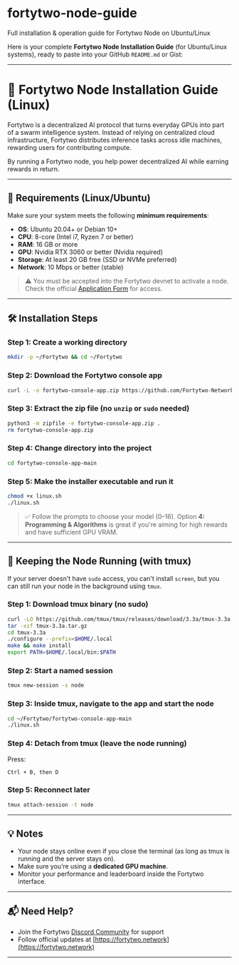 # fortytwo-node-guide
Full installation &amp; operation guide for Fortytwo Node on Ubuntu/Linux

Here is your complete **Fortytwo Node Installation Guide** (for Ubuntu/Linux systems), ready to paste into your GitHub `README.md` or Gist:

---

# 🧠 Fortytwo Node Installation Guide (Linux)

Fortytwo is a decentralized AI protocol that turns everyday GPUs into part of a swarm intelligence system. Instead of relying on centralized cloud infrastructure, Fortytwo distributes inference tasks across idle machines, rewarding users for contributing compute.

By running a Fortytwo node, you help power decentralized AI while earning rewards in return.

---

## 🚀 Requirements (Linux/Ubuntu)

Make sure your system meets the following **minimum requirements**:

* **OS**: Ubuntu 20.04+ or Debian 10+
* **CPU**: 8-core (Intel i7, Ryzen 7 or better)
* **RAM**: 16 GB or more
* **GPU**: Nvidia RTX 3060 or better (Nvidia required)
* **Storage**: At least 20 GB free (SSD or NVMe preferred)
* **Network**: 10 Mbps or better (stable)

> ⚠️ You must be accepted into the Fortytwo devnet to activate a node. Check the official [Application Form](https://fortytwo.network) for access.

---

## 🛠️ Installation Steps

### Step 1: Create a working directory

```bash
mkdir -p ~/Fortytwo && cd ~/Fortytwo
```

### Step 2: Download the Fortytwo console app

```bash
curl -L -o fortytwo-console-app.zip https://github.com/Fortytwo-Network/fortytwo-console-app/archive/refs/heads/main.zip
```

### Step 3: Extract the zip file (no `unzip` or `sudo` needed)

```bash
python3 -m zipfile -e fortytwo-console-app.zip .
rm fortytwo-console-app.zip
```

### Step 4: Change directory into the project

```bash
cd fortytwo-console-app-main
```

### Step 5: Make the installer executable and run it

```bash
chmod +x linux.sh
./linux.sh
```

> ✅ Follow the prompts to choose your model (0–16). Option **4: Programming & Algorithms** is great if you're aiming for high rewards and have sufficient GPU VRAM.

---

## 🧰 Keeping the Node Running (with tmux)

If your server doesn't have `sudo` access, you can't install `screen`, but you can still run your node in the background using `tmux`.

### Step 1: Download tmux binary (no sudo)

```bash
curl -LO https://github.com/tmux/tmux/releases/download/3.3a/tmux-3.3a.tar.gz
tar -xzf tmux-3.3a.tar.gz
cd tmux-3.3a
./configure --prefix=$HOME/.local
make && make install
export PATH=$HOME/.local/bin:$PATH
```

### Step 2: Start a named session

```bash
tmux new-session -s node
```

### Step 3: Inside tmux, navigate to the app and start the node

```bash
cd ~/Fortytwo/fortytwo-console-app-main
./linux.sh
```

### Step 4: Detach from tmux (leave the node running)

Press:

```
Ctrl + B, then D
```

### Step 5: Reconnect later

```bash
tmux attach-session -t node
```

---

## 💡 Notes

* Your node stays online even if you close the terminal (as long as tmux is running and the server stays on).
* Make sure you’re using a **dedicated GPU machine**.
* Monitor your performance and leaderboard inside the Fortytwo interface.

---

## 📬 Need Help?

* Join the Fortytwo [Discord Community](https://discord.gg/fortytwo) for support
* Follow official updates at [https://fortytwo.network](https://fortytwo.network)

---

